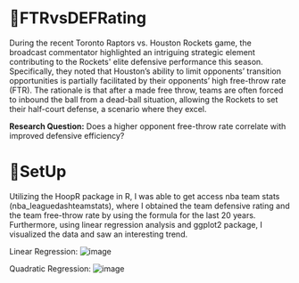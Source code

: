 # 🏀FTRvsDEFRating

During the recent Toronto Raptors vs. Houston Rockets game, the broadcast commentator highlighted an intriguing strategic element contributing to the Rockets' elite defensive performance this season. Specifically, they noted that Houston’s ability to limit opponents’ transition opportunities is partially facilitated by their opponents’ high free-throw rate (FTR). The rationale is that after a made free throw, teams are often forced to inbound the ball from a dead-ball situation, allowing the Rockets to set their half-court defense, a scenario where they excel. 

**Research Question:** Does a higher opponent free-throw rate correlate with improved defensive efficiency?


# 🏀SetUp

Utilizing the HoopR package in R, I was able to get access nba team stats (nba_leaguedashteamstats), where I obtained the team defensive rating and the team free-throw rate by using the formula
for the last 20 years. Furthermore, using linear regression analysis and ggplot2 package, I visualized the data and saw an interesting trend. 

Linear Regression:
![image](https://github.com/user-attachments/assets/a66b7754-54ad-4bea-abd4-bb77140530e4)

Quadratic Regression:
![image](https://github.com/user-attachments/assets/5c77682a-f6a8-4a1f-9b8d-447f6127eb0d)

